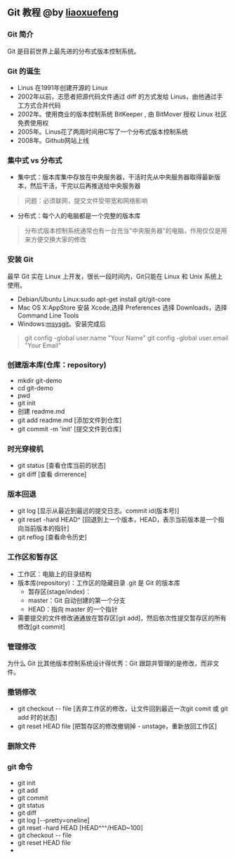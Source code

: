 
## Git 教程       @by [liaoxuefeng](http://www.liaoxuefeng.com/wiki/0013739516305929606dd18361248578c67b8067c8c017b000)

### Git 简介
Git 是目前世界上最先进的分布式版本控制系统。

### Git 的诞生
* Linus 在1991年创建开源的 Linux
* 2002年以前，志愿者把源代码文件通过 diff 的方式发给 Linus，由他通过手工方式合并代码
* 2002年。使用商业的版本控制系统 BitKeeper , 由 BitMover 授权 Linux 社区免费使用权
* 2005年。Linus花了两周时间用C写了一个分布式版本控制系统
* 2008年。Github网站上线

### 集中式 vs 分布式
* 集中式：版本库集中存放在中央服务器，干活时先从中央服务器取得最新版本，然后干活，干完以后再推送给中央服务器
> 问题：必须联网，提交文件受带宽和网络影响
* 分布式：每个人的电脑都是一个完整的版本库
> 分布式版本控制系统通常也有一台充当"中央服务器"的电脑，作用仅仅是用来方便交换大家的修改
 
### 安装 Git
最早 Git 实在 Linux 上开发，很长一段时间内，Git只能在 Linux 和 Unix 系统上使用。

* Debian/Ubuntu Linux:sudo apt-get install git/git-core
* Mac OS X:AppStore 安装 Xcode,选择 Preferences 选择 Downloads，选择 Command Line Tools
* Windows:[msysgit](http://msysgit.github.io/)。安装完成后
> git config -global user.name "Your Name"
> git config -global user.email "Your Email"

### 创建版本库(仓库：repository)
* mkdir git-demo
* cd git-demo
* pwd
* git init
* 创建 readme.md
* git add readme.md     [添加文件到仓库]
* git commit -m 'init'  [提交文件到仓库]

### 时光穿梭机
* git status    [查看仓库当前的状态]
* git diff  [查看 dirrerence]

### 版本回退
* git log   [显示从最近到最远的提交日志。commit id(版本号)]
* git reset -hard HEAD^     [回退到上一个版本，HEAD，表示当前版本是一个指向当前版本的指针]
* git reflog    [查看命令历史]

### 工作区和暂存区
* 工作区：电脑上的目录结构
* 版本库(repository)：工作区的隐藏目录 .git 是 Git 的版本库
    * 暂存区(stage/index)：
    * master：Git 自动创建的第一个分支
    * HEAD：指向 master 的一个指针
* 需要提交的文件修改通通放在暂存区[git add]，然后依次性提交暂存区的所有修改[git commit]

### 管理修改
为什么 Git 比其他版本控制系统设计得优秀：Git 跟踪并管理的是修改，而非文件。

### 撤销修改
* git checkout -- file    [丢弃工作区的修改，让文件回到最近一次git comit 或 git add 时的状态]
* git reset HEAD file   [把暂存区的修改撤销掉 - unstage，重新放回工作区]

### 删除文件



### git 命令
* git init
* git add
* git commit
* git status
* git diff
* git log [--pretty=oneline]
* git reset -hard HEAD  [HEAD^^^/HEAD~100]
* git checkout -- file
* git reset HEAD file
* 
